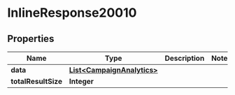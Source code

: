 
# InlineResponse20010

## Properties
Name | Type | Description | Notes
------------ | ------------- | ------------- | -------------
**data** | [**List&lt;CampaignAnalytics&gt;**](CampaignAnalytics.md) |  | 
**totalResultSize** | **Integer** |  | 



